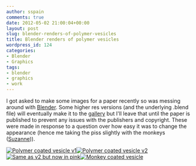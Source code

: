 ```yaml
---
author: sspain
comments: true
date: 2012-05-02 21:00:04+00:00
layout: post
slug: blender-renders-of-polymer-vesicles
title: Blender renders of polymer vesicles
wordpress_id: 124
categories:
- Blender
- Graphics
tags:
- blender
- graphics
- work
---
```


I got asked to make some images for a paper recently so was messing around with [Blender](http://www.blender.org). Some higher res versions (and the underlying .blend file) will eventually make it to the [gallery](http://sebspain.co.uk/gallery/) but I'll leave that until the paper is published to prevent any issues with the publishers and copyright. These were made in response to a question over how easy it was to change the appearance (hence me taking the piss slightly with the monkeys ([Suzanne](http://en.wikipedia.org/wiki/Blender_%28software%29#Suzanne))).



[![Polymer coated vesicle v1](http://sebspain.co.uk/wp-content/uploads/2012/05/coatedv2-480x270.png)](http://sebspain.co.uk/wp-content/uploads/2012/05/coatedv2.png)[![Polymer coated vesicle v2](http://sebspain.co.uk/wp-content/uploads/2012/05/coatedv3-480x270.png)](http://sebspain.co.uk/wp-content/uploads/2012/05/coatedv3.png)[![Same as v2 but now in pink](http://sebspain.co.uk/wp-content/uploads/2012/05/coatedv3_pink-480x270.png)](http://sebspain.co.uk/wp-content/uploads/2012/05/coatedv3_pink.png)[![Monkey coated vesicle](http://sebspain.co.uk/wp-content/uploads/2012/05/vesicles_coated_with_monkeys-480x270.png)](http://sebspain.co.uk/wp-content/uploads/2012/05/vesicles_coated_with_monkeys.png)
